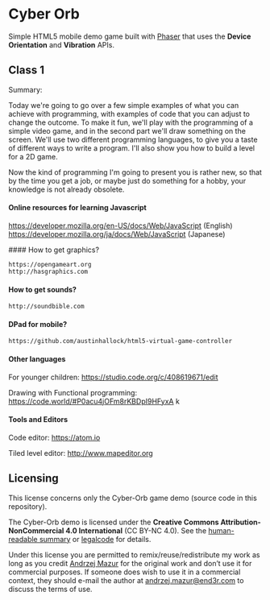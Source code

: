 # Cyber Orb

Simple HTML5 mobile demo game built with [Phaser](http://phaser.io/) that uses the **Device Orientation** and **Vibration** APIs.

## Class 1

Summary:

Today we're going to go over a few simple examples of what you can achieve with programming, with examples of code that you can adjust to change the outcome. To make it fun, we'll play with the programming of a simple video game, and in the second part we'll draw something on the screen. We'll use two different programming languages, to give you a taste of different ways to write a program. I'll also show you how to build a level for a 2D game.

Now the kind of programming I'm going to present you is rather new, so that by the time you get a job, or maybe just do something for a hobby, your knowledge is not already obsolete.

#### Online resources for learning Javascript

https://developer.mozilla.org/en-US/docs/Web/JavaScript (English)
https://developer.mozilla.org/ja/docs/Web/JavaScript (Japanese)

#### How to get graphics?

    https://opengameart.org
    http://hasgraphics.com

#### How to get sounds?

    http://soundbible.com

#### DPad for mobile?

    https://github.com/austinhallock/html5-virtual-game-controller 

#### Other languages

For younger children: https://studio.code.org/c/408619671/edit 

Drawing with Functional programming: https://code.world/#P0acu4jOFm8rKBDpI9HFyxA k

#### Tools and Editors

Code editor: https://atom.io

Tiled level editor: http://www.mapeditor.org

## Licensing

This license concerns only the Cyber-Orb game demo (source code in this repository).

The Cyber-Orb demo is licensed under the **Creative Commons Attribution-NonCommercial 4.0 International** (CC BY-NC 4.0). See the [human-readable summary](http://creativecommons.org/licenses/by-nc/4.0/) or [legalcode](http://creativecommons.org/licenses/by-nc/4.0/legalcode) for details.

Under this license you are permitted to remix/reuse/redistribute my work as long as you credit [Andrzej Mazur](http://end3r.com/) for the original work and don’t use it for commercial purposes. If someone does wish to use it in a commercial context, they should e-mail the author at andrzej.mazur@end3r.com to discuss the terms of use.

